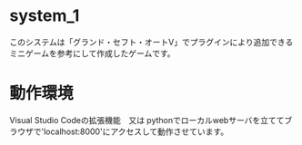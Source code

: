 # system_1
このシステムは「グランド・セフト・オートⅤ」でプラグインにより追加できるミニゲームを参考にして作成したゲームです。

# 動作環境
Visual Studio Codeの拡張機能　又は
pythonでローカルwebサーバを立ててブラウザで'localhost:8000'にアクセスして動作させています。
